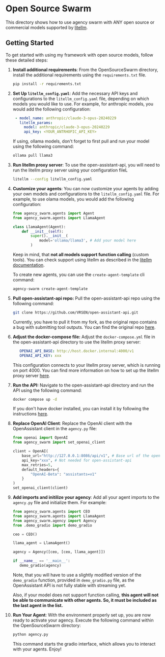 # Open Source Swarm
This directory shows how to use agency swarm with ANY open source or commercial models supported by [litellm](https://github.com/BerriAI/litellm).

## Getting Started

To get started with using my framework with open source models, follow these detailed steps:

1. **Install additional requirements**:
   From the OpenSourceSwarm directory, install the additional requirements using the `requirements.txt` file.
   ```bash
   pip install -r requirements.txt
   ```
   
2. **Set Up `litellm_config.yaml`**:
   Add the necessary API keys and configurations to the `litellm_config.yaml` file, depending on which models you would like to use. For example, for anthropic models, you would add the following configuration:
    ```yaml
     - model_name: anthropic/claude-3-opus-20240229
       litellm_params:
         model: anthropic/claude-3-opus-20240229
         api_key: <YOUR_ANTRHOPIC_API_KEY>
    ```
    If using, ollama models, don't forget to first pull and run your model using the following command:
    ```bash
   ollama pull llama3
    ```

3. **Run litellm proxy server**:
   To use the open-assistant-api, you will need to run the litellm proxy server using your configuration fileL
   ```bash
   litellm --config litellm_config.yaml
   ```
4. **Customize your agents**:
   You can now customize your agents by adding your own models and configurations to the `litellm_config.yaml` file. For example, to use olama models, you would add the following configuration:
    ```python
    from agency_swarm.agents import Agent
    from agency_swarm.agents import LlamaAgent
    
    class LlamaAgent(Agent):
        def __init__(self):
            super().__init__(
                model='ollama/llama3', # Add your model here
            )
    ```
   Keep in mind, that **not all models support function calling** (custom tools). You can check support using litellm as described in the [litellm documentation](https://litellm.vercel.app/docs/completion/function_call#checking-if-a-model-supports-function-calling).

   To create new agents, you can use the `create-agent-template` cli command:
    ```bash
    agency-swarm create-agent-template
    ```

5. **Pull open-assistant-api repo:**
   Pull the open-assistant-api repo using the following command:
   ```bash
   git clone https://github.com/VRSEN/open-assistant-api.git
   ```
   Currently, you have to pull it from my fork, as the original repo contains a bug with submitting tool outputs. You can find the original repo [here](https://github.com/MLT-OSS/open-assistant-api).

6. **Adjust the docker-compose file:**
   Adjust the `docker-compose.yml` file in the open-assistant-api directory to use the litellm proxy server:
   ```yaml
      OPENAI_API_BASE: http://host.docker.internal:4000/v1
      OPENAI_API_KEY: xxx
   ```
   This configuration connects to your litellm proxy server, which is running on port 4000. You can find more information on how to set up the litellm proxy server [here](https://litellm.vercel.app/docs/proxy/quick_start).

7. **Run the API:**
    Navigate to the open-assistant-api directory and run the API using the following command:
    ```bash
    docker compose up -d
    ```
   If you don't have docker installed, you can install it by following the instructions [here](https://docs.docker.com/get-docker/).

8. **Replace OpenAI Client**:
    Replace the OpenAI client with the OpenAssistant client in the `agency.py` file:
    ```python
    from openai import OpenAI
    from agency_swarm import set_openai_client

    client = OpenAI(
        base_url="http://127.0.0.1:8086/api/v1", # Base url of the open-assistant-api
        api_key="xxx", # Not needed for open-assistant-api
        max_retries=5,
        default_headers={
            "OpenAI-Beta": "assistants=v1"
        }
    )
    set_openai_client(client)
    ```
9. **Add imports and initilize your agency**:
    Add all your agent imports to the `agency.py` file and initialize them. For example:
    ```python
    from agency_swarm.agents import CEO
    from agency_swarm.agents import LlamaAgent
    from agency_swarm.agency import Agency
    from .demo_gradio import demo_gradio
   
    ceo = CEO()
   
    llama_agent = LlamaAgent()
    
    agency = Agency([ceo, [ceo, llama_agent]])
   
   if __name__ == '__main__':
       demo_gradio(agency)
    ```
   Note, that you will have to use a slightly modified version of the `demo_gradio` function, provided in `demo_gradio.py` file, as the OpenAssistant API is not fully stable with streaming yet.  

    Also, if your model does not support function calling, **this agent will not be able to communicate with other agents. So, it must be included as the last agent in the list.**
   
10. **Run Your Agent**:
    With the environment properly set up, you are now ready to activate your agency. Execute the following command within the OpenSourceSwarm directory:
    ```bash
    python agency.py
    ```
    This command starts the gradio interface, which allows you to interact with your agents. Enjoy!
